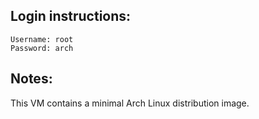 ## Login instructions:

```
Username: root
Password: arch
```

## Notes:

This VM contains a minimal Arch Linux distribution image.
